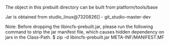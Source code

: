 The object in this prebuilt directory can be built from
	platform/tools/base

Jar is obtained from studio_linux@7320826[] - git_studio-master-dev

Note: Before dropping the libincfs-prebuilt.jar, please run
the following command to strip the jar manifest file,
which causes hidden dependency on jars in the Class-Path.
$ zip -d libincfs-prebuilt.jar META-INF/MANIFEST.MF
